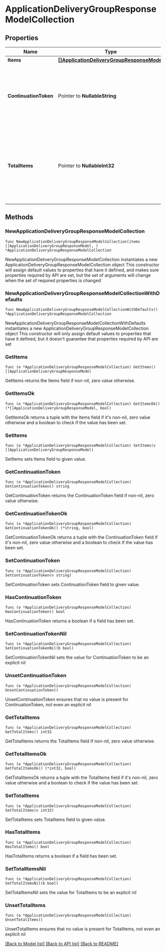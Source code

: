 # ApplicationDeliveryGroupResponseModelCollection

## Properties

Name | Type | Description | Notes
------------ | ------------- | ------------- | -------------
**Items** | [**[]ApplicationDeliveryGroupResponseModel**](ApplicationDeliveryGroupResponseModel.md) | List of items. | 
**ContinuationToken** | Pointer to **NullableString** | If present, indicates to the caller that the query was not complete, and they should call the API again specifying the continuation token as a query parameter. | [optional] 
**TotalItems** | Pointer to **NullableInt32** | Indicates the total number of items in the collection, which may be more than the number of Items returned, if there is a ContinuationToken.  Only returned in the response to &#x60;$search&#x60; APIs. | [optional] 

## Methods

### NewApplicationDeliveryGroupResponseModelCollection

`func NewApplicationDeliveryGroupResponseModelCollection(items []ApplicationDeliveryGroupResponseModel, ) *ApplicationDeliveryGroupResponseModelCollection`

NewApplicationDeliveryGroupResponseModelCollection instantiates a new ApplicationDeliveryGroupResponseModelCollection object
This constructor will assign default values to properties that have it defined,
and makes sure properties required by API are set, but the set of arguments
will change when the set of required properties is changed

### NewApplicationDeliveryGroupResponseModelCollectionWithDefaults

`func NewApplicationDeliveryGroupResponseModelCollectionWithDefaults() *ApplicationDeliveryGroupResponseModelCollection`

NewApplicationDeliveryGroupResponseModelCollectionWithDefaults instantiates a new ApplicationDeliveryGroupResponseModelCollection object
This constructor will only assign default values to properties that have it defined,
but it doesn't guarantee that properties required by API are set

### GetItems

`func (o *ApplicationDeliveryGroupResponseModelCollection) GetItems() []ApplicationDeliveryGroupResponseModel`

GetItems returns the Items field if non-nil, zero value otherwise.

### GetItemsOk

`func (o *ApplicationDeliveryGroupResponseModelCollection) GetItemsOk() (*[]ApplicationDeliveryGroupResponseModel, bool)`

GetItemsOk returns a tuple with the Items field if it's non-nil, zero value otherwise
and a boolean to check if the value has been set.

### SetItems

`func (o *ApplicationDeliveryGroupResponseModelCollection) SetItems(v []ApplicationDeliveryGroupResponseModel)`

SetItems sets Items field to given value.


### GetContinuationToken

`func (o *ApplicationDeliveryGroupResponseModelCollection) GetContinuationToken() string`

GetContinuationToken returns the ContinuationToken field if non-nil, zero value otherwise.

### GetContinuationTokenOk

`func (o *ApplicationDeliveryGroupResponseModelCollection) GetContinuationTokenOk() (*string, bool)`

GetContinuationTokenOk returns a tuple with the ContinuationToken field if it's non-nil, zero value otherwise
and a boolean to check if the value has been set.

### SetContinuationToken

`func (o *ApplicationDeliveryGroupResponseModelCollection) SetContinuationToken(v string)`

SetContinuationToken sets ContinuationToken field to given value.

### HasContinuationToken

`func (o *ApplicationDeliveryGroupResponseModelCollection) HasContinuationToken() bool`

HasContinuationToken returns a boolean if a field has been set.

### SetContinuationTokenNil

`func (o *ApplicationDeliveryGroupResponseModelCollection) SetContinuationTokenNil(b bool)`

 SetContinuationTokenNil sets the value for ContinuationToken to be an explicit nil

### UnsetContinuationToken
`func (o *ApplicationDeliveryGroupResponseModelCollection) UnsetContinuationToken()`

UnsetContinuationToken ensures that no value is present for ContinuationToken, not even an explicit nil
### GetTotalItems

`func (o *ApplicationDeliveryGroupResponseModelCollection) GetTotalItems() int32`

GetTotalItems returns the TotalItems field if non-nil, zero value otherwise.

### GetTotalItemsOk

`func (o *ApplicationDeliveryGroupResponseModelCollection) GetTotalItemsOk() (*int32, bool)`

GetTotalItemsOk returns a tuple with the TotalItems field if it's non-nil, zero value otherwise
and a boolean to check if the value has been set.

### SetTotalItems

`func (o *ApplicationDeliveryGroupResponseModelCollection) SetTotalItems(v int32)`

SetTotalItems sets TotalItems field to given value.

### HasTotalItems

`func (o *ApplicationDeliveryGroupResponseModelCollection) HasTotalItems() bool`

HasTotalItems returns a boolean if a field has been set.

### SetTotalItemsNil

`func (o *ApplicationDeliveryGroupResponseModelCollection) SetTotalItemsNil(b bool)`

 SetTotalItemsNil sets the value for TotalItems to be an explicit nil

### UnsetTotalItems
`func (o *ApplicationDeliveryGroupResponseModelCollection) UnsetTotalItems()`

UnsetTotalItems ensures that no value is present for TotalItems, not even an explicit nil

[[Back to Model list]](../README.md#documentation-for-models) [[Back to API list]](../README.md#documentation-for-api-endpoints) [[Back to README]](../README.md)


